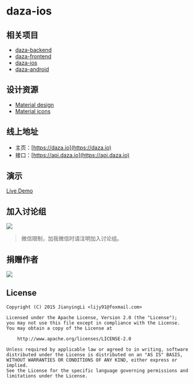 # daza-ios

## 相关项目
- [daza-backend](https://github.com/lijy91/daza-backend)
- [daza-frontend](https://github.com/lijy91/daza-frontend)
- [daza-ios](https://github.com/lijy91/daza-ios)
- [daza-android](https://github.com/lijy91/daza-android)

## 设计资源
- [Material design](http://www.google.com/design/spec/style/color.html)
- [Material icons](https://design.google.com/icons/)

## 线上地址
- 主页：[https://daza.io](https://daza.io)
- 接口：[https://api.daza.io](https://api.daza.io)

## 演示
[Live Demo](http://mock-web.daza.io)

## 加入讨论组
![](http://obryq3mj0.bkt.clouddn.com/topic/ByRafuLR/r1no_q9R.jpg?imageView2/2/w/480/h/480)

> 微信限制，加我微信时请注明加入讨论组。

## 捐赠作者
![](http://obryq3mj0.bkt.clouddn.com/topic/ByRafuLR/r1WH8F90.jpg?imageView2/2/w/480/h/480)

## License

    Copyright (C) 2015 JianyingLi <lijy91@foxmail.com>

    Licensed under the Apache License, Version 2.0 (the "License");
    you may not use this file except in compliance with the License.
    You may obtain a copy of the License at

        http://www.apache.org/licenses/LICENSE-2.0

    Unless required by applicable law or agreed to in writing, software
    distributed under the License is distributed on an "AS IS" BASIS,
    WITHOUT WARRANTIES OR CONDITIONS OF ANY KIND, either express or implied.
    See the License for the specific language governing permissions and
    limitations under the License.
